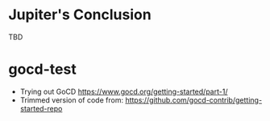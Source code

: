# Jupiter's Conclusion
TBD

# gocd-test
- Trying out GoCD https://www.gocd.org/getting-started/part-1/
- Trimmed version of code from: https://github.com/gocd-contrib/getting-started-repo 